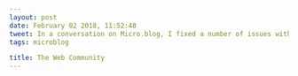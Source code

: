 ```yaml
---
layout: post
date: February 02 2018, 11:52:48
tweet: In a conversation on Micro.blog, I fixed a number of issues with my site; this is what community (and the web in general) is supposed to look like.
tags: microblog

title: The Web Community
---
```




